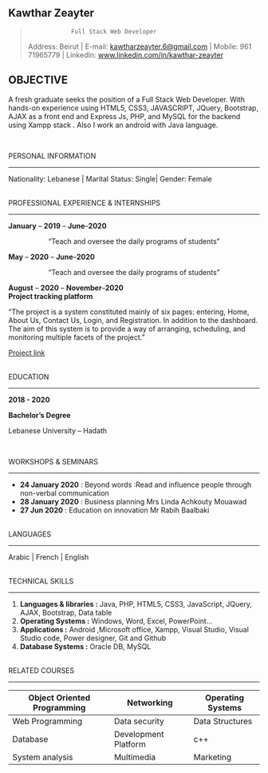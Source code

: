   ## Kawthar Zeayter
>                 Full Stack Web Developer
> Address: Beirut | E-mail: kawtharzeayter.6@gmail.com | Mobile: 961 71965779 | LinkedIn: www.linkedin.com/in/kawthar-zeayter

   OBJECTIVE
   ---------

  A fresh graduate seeks the position of a Full Stack Web Developer. With hands-on experience using HTML5, CSS3, JAVASCRIPT, JQuery, Bootstrap, AJAX as a front end and Express Js, PHP, and MySQL for the backend using Xampp stack . Also I work an android with Java language.

  </br>

PERSONAL INFORMATION

--------------------

 Nationality: Lebanese | Marital Status: Single| Gender: Female

</br>
PROFESSIONAL EXPERIENCE & INTERNSHIPS

-------------------------------------
**January** – **2019** – **June**–**2020** 
  
  <p align="center">“Teach and oversee the daily programs of students”</p>

**May** – **2020** – **June**–**2020** 
  
  <p align="center">“Teach and oversee the daily programs of students”</p>

**August** – **2020** – **November**–**2020** 
 </br>   **Project tracking platform**
 <p align="left">“The project is a system constituted mainly of six pages: entering, Home, About Us, Contact Us, Login, and 
 Registration. In addition to the dashboard. The aim of this system is to provide a way of arranging, 
 scheduling, and monitoring multiple facets of the project.”</p>

[Project link](https://youtu.be/5kLVXSznqFM)

</br>
EDUCATION

---------
**2018 - 2020**<p>  **Bachelor’s Degree**</p>

Lebanese University – Hadath

</br>

WORKSHOPS & SEMINARS

--------------------
* **24 January 2020** : Beyond words :Read and influence people through non-verbal communication 
 * **28 January 2020** : Business planning Mrs Linda Achkouty Mouawad 
 * **27 Jun 2020** : Education on innovation Mr Rabih Baalbaki

</br>
 LANGUAGES

 ---------
 Arabic | French | English

</br>
TECHNICAL SKILLS

-----------------
1. **Languages & libraries :** Java, PHP, HTML5, CSS3, JavaScript, JQuery, AJAX, Bootstrap, Data table
1. **Operating Systems :** Windows, Word, Excel, PowerPoint...
1. **Applications :** Android ,Microsoft office, Xampp, Visual Studio, Visual Studio code, Power designer, Git and 
Github
1. **Database Systems :** Oracle DB, MySQL

</br>
RELATED COURSES

---------------
|Object Oriented Programming  | Networking  |Operating Systems |
| -------- | ---------------|-----|
| Web Programming  | Data security|Data Structures
| Database | Development Platform |c++
|System analysis | Multimedia | Marketing


